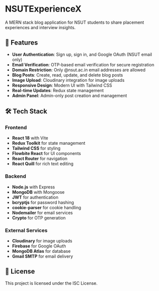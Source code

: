 # NSUTExperienceX

A MERN stack blog application for NSUT students to share placement experiences and interview insights.

## 🚀 Features

- **User Authentication**: Sign up, sign in, and Google OAuth (NSUT email only)
- **Email Verification**: OTP-based email verification for secure registration
- **Domain Restriction**: Only @nsut.ac.in email addresses are allowed
- **Blog Posts**: Create, read, update, and delete blog posts
- **Image Upload**: Cloudinary integration for image uploads
- **Responsive Design**: Modern UI with Tailwind CSS
- **Real-time Updates**: Redux state management
- **Admin Panel**: Admin-only post creation and management


## 🛠️ Tech Stack

### Frontend
- **React 18** with Vite
- **Redux Toolkit** for state management
- **Tailwind CSS** for styling
- **Flowbite React** for UI components
- **React Router** for navigation
- **React Quill** for rich text editing

### Backend
- **Node.js** with Express
- **MongoDB** with Mongoose
- **JWT** for authentication
- **bcryptjs** for password hashing
- **cookie-parser** for cookie handling
- **Nodemailer** for email services
- **Crypto** for OTP generation

### External Services
- **Cloudinary** for image uploads
- **Firebase** for Google OAuth
- **MongoDB Atlas** for database
- **Gmail SMTP** for email delivery

## 📄 License

This project is licensed under the ISC License.
